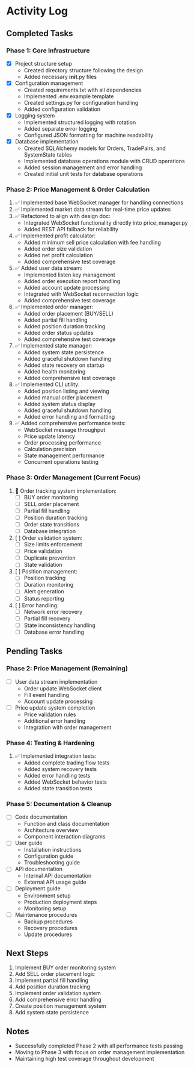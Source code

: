 # Activity Log

## Completed Tasks

### Phase 1: Core Infrastructure
- [x] Project structure setup
  - Created directory structure following the design
  - Added necessary __init__.py files
- [x] Configuration management
  - Created requirements.txt with all dependencies
  - Implemented .env.example template
  - Created settings.py for configuration handling
  - Added configuration validation
- [x] Logging system
  - Implemented structured logging with rotation
  - Added separate error logging
  - Configured JSON formatting for machine readability
- [x] Database implementation
  - Created SQLAlchemy models for Orders, TradePairs, and SystemState tables
  - Implemented database operations module with CRUD operations
  - Added session management and error handling
  - Created initial unit tests for database operations

### Phase 2: Price Management & Order Calculation
1. ✅ Implemented base WebSocket manager for handling connections
2. ✅ Implemented market data stream for real-time price updates
3. ✅ Refactored to align with design doc:
   - Integrated WebSocket functionality directly into price_manager.py
   - Added REST API fallback for reliability
4. ✅ Implemented profit calculator:
   - Added minimum sell price calculation with fee handling
   - Added order size validation
   - Added net profit calculation
   - Added comprehensive test coverage
5. ✅ Added user data stream:
   - Implemented listen key management
   - Added order execution report handling
   - Added account update processing
   - Integrated with WebSocket reconnection logic
   - Added comprehensive test coverage
6. ✅ Implemented order manager:
   - Added order placement (BUY/SELL)
   - Added partial fill handling
   - Added position duration tracking
   - Added order status updates
   - Added comprehensive test coverage
7. ✅ Implemented state manager:
   - Added system state persistence
   - Added graceful shutdown handling
   - Added state recovery on startup
   - Added health monitoring
   - Added comprehensive test coverage
8. ✅ Implemented CLI utility:
   - Added position listing and viewing
   - Added manual order placement
   - Added system status display
   - Added graceful shutdown handling
   - Added error handling and formatting
9. ✅ Added comprehensive performance tests:
   - WebSocket message throughput
   - Price update latency
   - Order processing performance
   - Calculation precision
   - State management performance
   - Concurrent operations testing

### Phase 3: Order Management (Current Focus)
1. 🔄 Order tracking system implementation:
   - [ ] BUY order monitoring
   - [ ] SELL order placement
   - [ ] Partial fill handling
   - [ ] Position duration tracking
   - [ ] Order state transitions
   - [ ] Database integration
2. [ ] Order validation system:
   - [ ] Size limits enforcement
   - [ ] Price validation
   - [ ] Duplicate prevention
   - [ ] State validation
3. [ ] Position management:
   - [ ] Position tracking
   - [ ] Duration monitoring
   - [ ] Alert generation
   - [ ] Status reporting
4. [ ] Error handling:
   - [ ] Network error recovery
   - [ ] Partial fill recovery
   - [ ] State inconsistency handling
   - [ ] Database error handling

## Pending Tasks

### Phase 2: Price Management (Remaining)
- [ ] User data stream implementation
  - Order update WebSocket client
  - Fill event handling
  - Account update processing
- [ ] Price update system completion
  - Price validation rules
  - Additional error handling
  - Integration with order management

### Phase 4: Testing & Hardening
1. ✅ Implemented integration tests:
   - Added complete trading flow tests
   - Added system recovery tests
   - Added error handling tests
   - Added WebSocket behavior tests
   - Added state transition tests

### Phase 5: Documentation & Cleanup
- [ ] Code documentation
  - Function and class documentation
  - Architecture overview
  - Component interaction diagrams
- [ ] User guide
  - Installation instructions
  - Configuration guide
  - Troubleshooting guide
- [ ] API documentation
  - Internal API documentation
  - External API usage guide
- [ ] Deployment guide
  - Environment setup
  - Production deployment steps
  - Monitoring setup
- [ ] Maintenance procedures
  - Backup procedures
  - Recovery procedures
  - Update procedures

## Next Steps
1. Implement BUY order monitoring system
2. Add SELL order placement logic
3. Implement partial fill handling
4. Add position duration tracking
5. Implement order validation system
6. Add comprehensive error handling
7. Create position management system
8. Add system state persistence

## Notes
- Successfully completed Phase 2 with all performance tests passing
- Moving to Phase 3 with focus on order management implementation
- Maintaining high test coverage throughout development 